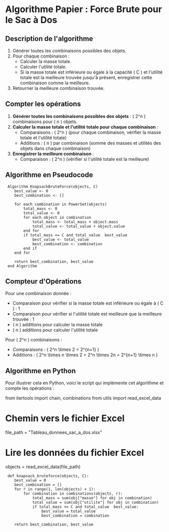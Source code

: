 # Algorithme Papier : Force Brute pour le Sac à Dos

## Description de l'algorithme
1. Générer toutes les combinaisons possibles des objets.
2. Pour chaque combinaison :
   - Calculer la masse totale.
   - Calculer l'utilité totale.
   - Si la masse totale est inférieure ou égale à la capacité \( C \) et l'utilité totale est la meilleure trouvée jusqu'à présent, enregistrer cette combinaison comme la meilleure.
3. Retourner la meilleure combinaison trouvée.

## Compter les opérations
1. **Générer toutes les combinaisons possibles des objets** : \( 2^n \) combinaisons pour \( n \) objets.
2. **Calculer la masse totale et l'utilité totale pour chaque combinaison** :
   - Comparaisons : \( 2^n \) (pour chaque combinaison, vérifier la masse totale et l'utilité totale)
   - Additions : \( n \) par combinaison (somme des masses et utilités des objets dans chaque combinaison)
3. **Enregistrer la meilleure combinaison** :
   - Comparaison : \( 2^n \) (vérifier si l'utilité totale est la meilleure)

## Algorithme en Pseudocode
```
 Algorithm KnapsackBruteForce(objects, C)
    best_value <- 0
    best_combination <- []

    for each combination in PowerSet(objects)
        total_mass <- 0
        total_value <- 0
        for each object in combination
            total_mass <- total_mass + object.mass
            total_value <- total_value + object.value
        end for
        if total_mass <= C and total_value  best_value
            best_value <- total_value
            best_combination <- combination
        end if
    end for

    return best_combination, best_value
 end Algorithm
```

## Compteur d'Opérations

Pour une combinaison donnée :
- Comparaison pour vérifier si la masse totale est inférieure ou égale à \( C \) : 1
- Comparaison pour vérifier si l'utilité totale est meilleure que la meilleure trouvée : 1
- \( n \) additions pour calculer la masse totale
- \( n \) additions pour calculer l'utilité totale

Pour \( 2^n \) combinaisons :
- Comparaisons : \( 2^n \times 2 = 2^{n+1} \)
- Additions : \( 2^n \times n \times 2 = 2^n \times 2n = 2^{n+1} \times n \)

## Algorithme en Python

Pour illustrer cela en Python, voici le script qui implémente cet algorithme et compte les opérations :

 from itertools import chain, combinations
 from utils import read_excel_data

 # Chemin vers le fichier Excel
 file_path = "Tableau_donnees_sac_a_dos.xlsx"

 # Lire les données du fichier Excel
 objects = read_excel_data(file_path)
```
 def knapsack_bruteforce(objects, C):
    best_value = 0
    best_combination = []
    for r in range(1, len(objects) + 1):
        for combination in combinations(objects, r):
            total_mass = sum(obj["masse"] for obj in combination)
            total_value = sum(obj["utilite"] for obj in combination)
            if total_mass <= C and total_value  best_value:
                best_value = total_value
                best_combination = combination

    return best_combination, best_value
```